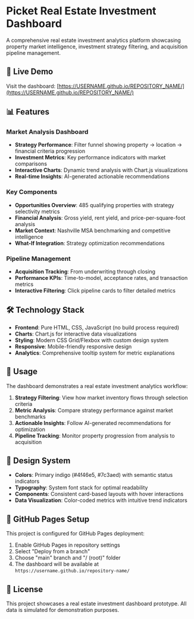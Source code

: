 # Picket Real Estate Investment Dashboard

A comprehensive real estate investment analytics platform showcasing property market intelligence, investment strategy filtering, and acquisition pipeline management.

## 🚀 Live Demo

Visit the dashboard: [https://USERNAME.github.io/REPOSITORY_NAME/](https://USERNAME.github.io/REPOSITORY_NAME/)

## 📊 Features

### Market Analysis Dashboard
- **Strategy Performance**: Filter funnel showing property → location → financial criteria progression
- **Investment Metrics**: Key performance indicators with market comparisons
- **Interactive Charts**: Dynamic trend analysis with Chart.js visualizations
- **Real-time Insights**: AI-generated actionable recommendations

### Key Components
- **Opportunities Overview**: 485 qualifying properties with strategy selectivity metrics
- **Financial Analysis**: Gross yield, rent yield, and price-per-square-foot analysis
- **Market Context**: Nashville MSA benchmarking and competitive intelligence
- **What-If Integration**: Strategy optimization recommendations

### Pipeline Management
- **Acquisition Tracking**: From underwriting through closing
- **Performance KPIs**: Time-to-model, acceptance rates, and transaction metrics
- **Interactive Filtering**: Click pipeline cards to filter detailed metrics

## 🛠 Technology Stack

- **Frontend**: Pure HTML, CSS, JavaScript (no build process required)
- **Charts**: Chart.js for interactive data visualizations
- **Styling**: Modern CSS Grid/Flexbox with custom design system
- **Responsive**: Mobile-friendly responsive design
- **Analytics**: Comprehensive tooltip system for metric explanations

## 📱 Usage

The dashboard demonstrates a real estate investment analytics workflow:

1. **Strategy Filtering**: View how market inventory flows through selection criteria
2. **Metric Analysis**: Compare strategy performance against market benchmarks  
3. **Actionable Insights**: Follow AI-generated recommendations for optimization
4. **Pipeline Tracking**: Monitor property progression from analysis to acquisition

## 🎨 Design System

- **Colors**: Primary indigo (#4f46e5, #7c3aed) with semantic status indicators
- **Typography**: System font stack for optimal readability
- **Components**: Consistent card-based layouts with hover interactions
- **Data Visualization**: Color-coded metrics with intuitive trend indicators

## 🚀 GitHub Pages Setup

This project is configured for GitHub Pages deployment:

1. Enable GitHub Pages in repository settings
2. Select "Deploy from a branch" 
3. Choose "main" branch and "/ (root)" folder
4. The dashboard will be available at `https://username.github.io/repository-name/`

## 📄 License

This project showcases a real estate investment dashboard prototype. All data is simulated for demonstration purposes.
